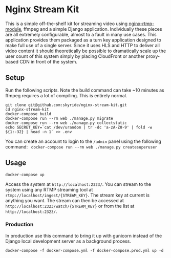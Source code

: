 # Nginx Stream Kit

This is a simple off-the-shelf kit for streaming video using [nginx-rtmp-module](https://github.com/arut/nginx-rtmp-module),
ffmpeg and a simple Django application. Individually these pieces are all extremely configurable, almost to a fault
in many use cases. This application provides them packaged as a turn key application designed to make full use
of a single server. Since it uses HLS and HTTP to deliver all video content it should theoretically be possible
to dramatically scale up the user count of this system simply by placing CloudFront or another proxy-based CDN
in front of the system.

## Setup

Run the following scripts. Note the build command can take ~10 minutes as ffmpeg requires a lot of compiling. This is 
entirely normal.

```
git clone git@github.com:skyride/nginx-stream-kit.git
cd nginx-stream-kit
docker-compose build
docker-compose run --rm web ./manage.py migrate
docker-compose run --rm web ./manage.py collectstatic
echo SECRET_KEY=`cat /dev/urandom | tr -dc 'a-zA-Z0-9' | fold -w ${1:-32} | head -n 1` >> .env
```

You can create an account to login to the `/admin` panel using the following command:
` docker-compose run --rm web ./manage.py createsuperuser`

## Usage

`docker-compose up`

Access the system at `http://localhost:2323/`. You can stream to the system using any RTMP streaming tool at
`rtmp://localhost/ingest/{STREAM_KEY}`. The stream key at current is anything you want. The stream can then be
accessed at `http://localhost:2323/watch/{STREAM_KEY}` or from the list at `http://localhost:2323/`.

### Production

In production use this command to bring it up with gunicorn instead of the Django local development server as a
background process.

`docker-compose -f docker-compose.yml -f docker-compose.prod.yml up -d`